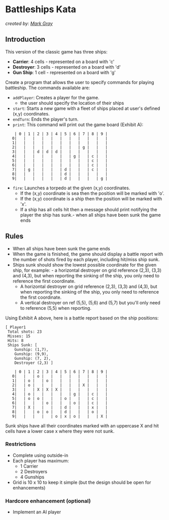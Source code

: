 # Battleships Kata
_created by: [Mark Gray](https://github.com/markg-codurance)_

## Introduction

This version of the classic game has three ships:

* **Carrier**: 4 cells - represented on a board with 'c'
* **Destroyer**: 3 cells - represented on a board with 'd'
* **Gun Ship**: 1 cell - represented on a board with 'g'

Create a program that allows the user to specify commands for playing battleship. The commands available are:

* `addPlayer`: Creates a player for the game.
    - the user should specify the location of their ships
* `start`: Starts a new game with a fleet of ships placed at user's defined (x,y) coordinates.
* `endTurn`: Ends the player's turn.
* `print`: This command will print out the game board (Exhibit A):

```
    | 0 | 1 | 2 | 3 | 4 | 5 | 6 | 7 | 8 | 9 |
   0|   |   |   |   |   |   |   |   |   |   |
   1|   |   |   |   |   |   |   |   |   |   |
   2|   |   |   |   |   |   |   | g |   |   |
   3|   |   | d | d | d |   |   |   |   |   |
   4|   |   |   |   |   |   | g |   | c |   |
   5|   |   |   |   |   |   |   |   | c |   |
   6|   |   |   |   |   |   |   |   | c |   |
   7|   | g |   |   |   | d |   |   | c |   |
   8|   |   |   |   |   | d |   |   |   |   |
   9|   |   |   |   |   | d |   |   |   | g |
```
* `fire`: Launches a torpedo at the given (x,y) coordinates.
  - If the (x,y) coordinate is sea then the position will be marked with 'o'.
  - If the (x,y) coordinate is a ship then the position will be marked with 'x'.
  - If a ship has all cells hit then a message should print notifying the player the ship has sunk.- when all ships have been sunk the game ends

## Rules

* When all ships have been sunk the game ends
* When the game is finished, the game should display a battle report with the number of shots fired by each player, including hit/miss ship sunk.
* Ships sunk should show the lowest possible coordinate for the given ship, for example:    - a horizontal destroyer on grid reference (2,3), (3,3) and (4,3), but when reporting the sinking of the ship, you only need to reference the first coordinate.
  - A horizontal destroyer on grid reference (2,3), (3,3) and (4,3), but when reporting the sinking of the ship, you only need to reference the first coordinate.
  - A vertical destroyer on ref (5,5), (5,6) and (5,7) but you'll only need to reference (5,5) when reporting.

Using Exhibit A above, here is a battle report based on the ship positions:

```
[ Player1
 Total shots: 23
 Misses: 15
 Hits: 8
 Ships Sunk: [ 
	Gunship: (1,7),
	Gunship: (9,9),
	Gunship: (7, 2),
	Destroyer (2,3) ]
```

```
    | 0 | 1 | 2 | 3 | 4 | 5 | 6 | 7 | 8 | 9 |
   0|   |   | o |   |   |   |   |   |   |   |
   1|   | o |   | o |   |   |   |   |   |   |
   2|   | o |   |   |   |   |   | X |   |   |
   3|   |   | X | X | X |   |   |   |   |   |
   4|   | o |   |   |   |   | g |   | c |   |
   5|   | o | o |   |   | o |   |   | c |   |
   6|   |   |   | o |   |   | o |   | c |   |
   7|   | X |   |   |   | d |   |   | x |   |
   8|   |   | o | o |   | d |   |   | o |   |
   9|   |   |   |   | o | x | o |   |   | X |
```

Sunk ships have all their coordinates marked with an uppercase X and hit cells have a lower case x where they were not sunk.

### Restrictions

* Complete using outside-in
* Each player has maximum:
  * 1 Carrier
  * 2 Destroyers
  * 4 Gunships
* Grid is 10 x 10 to keep it simple (but the design should be open for enhancements)

### Hardcore enhancement (optional)
- Implement an AI player